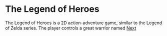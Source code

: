 # The Legend of Heroes

The Legend of Heroes is a 2D action-adventure game, similar to the Legend of Zelda series. The player controls a great warrior named
[Next](395.md)